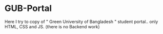 # GUB-Portal
Here I try to copy of " Green University of Bangladesh " student portal.. only HTML, CSS and JS. (there is no Backend work)
